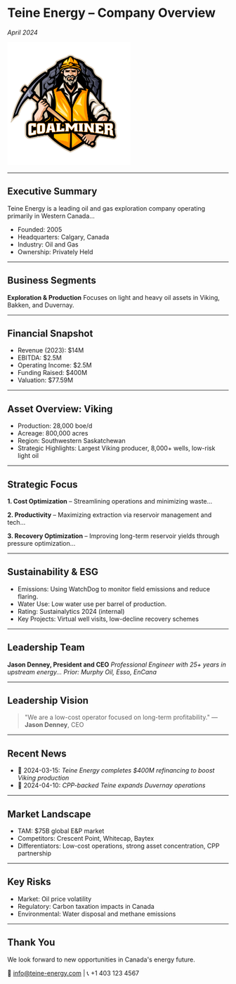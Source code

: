 # Teine Energy – Company Overview
_April 2024_

<img src="img/teine-logo.png" alt="Company Logo" style="height: 280px;">

---

## Executive Summary

Teine Energy is a leading oil and gas exploration company operating primarily in Western Canada...

- Founded: 2005
- Headquarters: Calgary, Canada
- Industry: Oil and Gas
- Ownership: Privately Held

---

## Business Segments

**Exploration & Production**
Focuses on light and heavy oil assets in Viking, Bakken, and Duvernay.



---

## Financial Snapshot

- Revenue (2023): $14M
- EBITDA: $2.5M
- Operating Income: $2.5M
- Funding Raised: $400M
- Valuation: $77.59M

---

## Asset Overview: Viking

- Production: 28,000 boe/d
- Acreage: 800,000 acres
- Region: Southwestern Saskatchewan
- Strategic Highlights: Largest Viking producer, 8,000+ wells, low-risk light oil

---

## Strategic Focus

**1. Cost Optimization** – Streamlining operations and minimizing waste...

**2. Productivity** – Maximizing extraction via reservoir management and tech...

**3. Recovery Optimization** – Improving long-term reservoir yields through pressure optimization...

---

## Sustainability & ESG

- Emissions: Using WatchDog to monitor field emissions and reduce flaring.
- Water Use: Low water use per barrel of production.
- Rating: Sustainalytics 2024 (internal)
- Key Projects: Virtual well visits, low-decline recovery schemes

---

## Leadership Team

**Jason Denney, President and CEO**
_Professional Engineer with 25+ years in upstream energy..._
_Prior: Murphy Oil, Esso, EnCana_



---

## Leadership Vision

> "We are a low-cost operator focused on long-term profitability."
> — **Jason Denney**, CEO



---

## Recent News

- 📅 2024-03-15: _Teine Energy completes $400M refinancing to boost Viking production_
- 📅 2024-04-10: _CPP-backed Teine expands Duvernay operations_


---

## Market Landscape

- TAM: $75B global E&P market
- Competitors: Crescent Point, Whitecap, Baytex
- Differentiators: Low-cost operations, strong asset concentration, CPP partnership

---

## Key Risks

- Market: Oil price volatility
- Regulatory: Carbon taxation impacts in Canada
- Environmental: Water disposal and methane emissions

---

## Thank You

We look forward to new opportunities in Canada's energy future.

📧 info@teine-energy.com | 📞 +1 403 123 4567